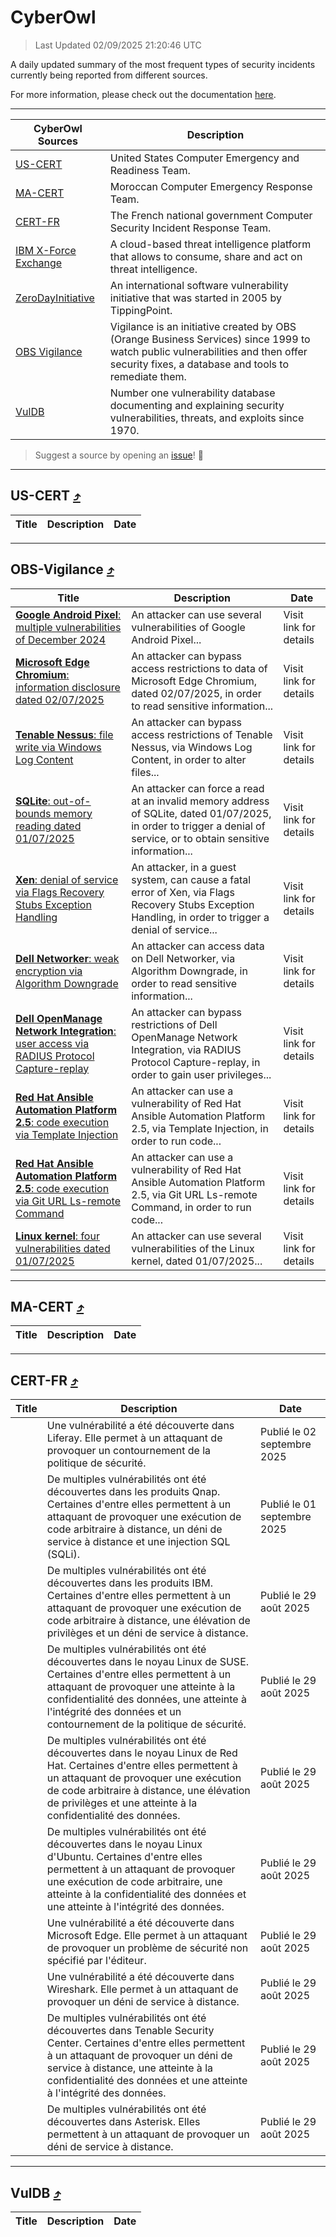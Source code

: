 
 <div id='top'></div>

# CyberOwl

 > Last Updated 02/09/2025 21:20:46 UTC
 
 A daily updated summary of the most frequent types of security incidents currently being reported from different sources.
 
 For more information, please check out the documentation [here](./docs/README.md).
 
 ---
 |CyberOwl Sources|Description|
 |---|---|
 |[US-CERT](#us-cert-arrow_heading_up)|United States Computer Emergency and Readiness Team.|
 |[MA-CERT](#ma-cert-arrow_heading_up)|Moroccan Computer Emergency Response Team.|
 |[CERT-FR](#cert-fr-arrow_heading_up)|The French national government Computer Security Incident Response Team.|
 |[IBM X-Force Exchange](#ibmcloud-arrow_heading_up)|A cloud-based threat intelligence platform that allows to consume, share and act on threat intelligence.|
 |[ZeroDayInitiative](#zerodayinitiative-arrow_heading_up)|An international software vulnerability initiative that was started in 2005 by TippingPoint.|
 |[OBS Vigilance](#obs-vigilance-arrow_heading_up)|Vigilance is an initiative created by OBS (Orange Business Services) since 1999 to watch public vulnerabilities and then offer security fixes, a database and tools to remediate them.|
 |[VulDB](#vuldb-arrow_heading_up)|Number one vulnerability database documenting and explaining security vulnerabilities, threats, and exploits since 1970.|
 
 > Suggest a source by opening an [issue](https://github.com/karimhabush/cyberowl/issues)! :raised_hands:
 ---

## US-CERT [:arrow_heading_up:](#cyberowl)

 |Title|Description|Date|
 |---|---|---|
 
 ---

## OBS-Vigilance [:arrow_heading_up:](#cyberowl)

 |Title|Description|Date|
 |---|---|---|
 |[<a href="https://vigilance.fr/vulnerability/Google-Android-Pixel-multiple-vulnerabilities-of-December-2024-45796" class="noirorange"><b>Google Android  Pixel</b>: multiple vulnerabilities of December 2024</a>](https://vigilance.fr/vulnerability/Google-Android-Pixel-multiple-vulnerabilities-of-December-2024-45796)|An attacker can use several vulnerabilities of Google Android  Pixel...|Visit link for details|
 |[<a href="https://vigilance.fr/vulnerability/Microsoft-Edge-Chromium-information-disclosure-dated-02-07-2025-47582" class="noirorange"><b>Microsoft Edge Chromium</b>: information disclosure dated 02/07/2025</a>](https://vigilance.fr/vulnerability/Microsoft-Edge-Chromium-information-disclosure-dated-02-07-2025-47582)|An attacker can bypass access restrictions to data of Microsoft Edge Chromium, dated 02/07/2025, in order to read sensitive information...|Visit link for details|
 |[<a href="https://vigilance.fr/vulnerability/Tenable-Nessus-file-write-via-Windows-Log-Content-47580" class="noirorange"><b>Tenable Nessus</b>: file write via Windows Log Content</a>](https://vigilance.fr/vulnerability/Tenable-Nessus-file-write-via-Windows-Log-Content-47580)|An attacker can bypass access restrictions of Tenable Nessus, via Windows Log Content, in order to alter files...|Visit link for details|
 |[<a href="https://vigilance.fr/vulnerability/SQLite-out-of-bounds-memory-reading-dated-01-07-2025-47578" class="noirorange"><b>SQLite</b>: out-of-bounds memory reading dated 01/07/2025</a>](https://vigilance.fr/vulnerability/SQLite-out-of-bounds-memory-reading-dated-01-07-2025-47578)|An attacker can force a read at an invalid memory address of SQLite, dated 01/07/2025, in order to trigger a denial of service, or to obtain sensitive information...|Visit link for details|
 |[<a href="https://vigilance.fr/vulnerability/Xen-denial-of-service-via-Flags-Recovery-Stubs-Exception-Handling-47576" class="noirorange"><b>Xen</b>: denial of service via Flags Recovery Stubs Exception Handling</a>](https://vigilance.fr/vulnerability/Xen-denial-of-service-via-Flags-Recovery-Stubs-Exception-Handling-47576)|An attacker, in a guest system, can cause a fatal error of Xen, via Flags Recovery Stubs Exception Handling, in order to trigger a denial of service...|Visit link for details|
 |[<a href="https://vigilance.fr/vulnerability/Dell-Networker-weak-encryption-via-Algorithm-Downgrade-47575" class="noirorange"><b>Dell Networker</b>: weak encryption via Algorithm Downgrade</a>](https://vigilance.fr/vulnerability/Dell-Networker-weak-encryption-via-Algorithm-Downgrade-47575)|An attacker can access data on Dell Networker, via Algorithm Downgrade, in order to read sensitive information...|Visit link for details|
 |[<a href="https://vigilance.fr/vulnerability/Dell-OpenManage-Network-Integration-user-access-via-RADIUS-Protocol-Capture-replay-47574" class="noirorange"><b>Dell OpenManage Network Integration</b>: user access via RADIUS Protocol Capture-replay</a>](https://vigilance.fr/vulnerability/Dell-OpenManage-Network-Integration-user-access-via-RADIUS-Protocol-Capture-replay-47574)|An attacker can bypass restrictions of Dell OpenManage Network Integration, via RADIUS Protocol Capture-replay, in order to gain user privileges...|Visit link for details|
 |[<a href="https://vigilance.fr/vulnerability/Red-Hat-Ansible-Automation-Platform-2-5-code-execution-via-Template-Injection-47573" class="noirorange"><b>Red Hat Ansible Automation Platform 2.5</b>: code execution via Template Injection</a>](https://vigilance.fr/vulnerability/Red-Hat-Ansible-Automation-Platform-2-5-code-execution-via-Template-Injection-47573)|An attacker can use a vulnerability of Red Hat Ansible Automation Platform 2.5, via Template Injection, in order to run code...|Visit link for details|
 |[<a href="https://vigilance.fr/vulnerability/Red-Hat-Ansible-Automation-Platform-2-5-code-execution-via-Git-URL-Ls-remote-Command-47572" class="noirorange"><b>Red Hat Ansible Automation Platform 2.5</b>: code execution via Git URL Ls-remote Command</a>](https://vigilance.fr/vulnerability/Red-Hat-Ansible-Automation-Platform-2-5-code-execution-via-Git-URL-Ls-remote-Command-47572)|An attacker can use a vulnerability of Red Hat Ansible Automation Platform 2.5, via Git URL Ls-remote Command, in order to run code...|Visit link for details|
 |[<a href="https://vigilance.fr/vulnerability/Linux-kernel-four-vulnerabilities-dated-01-07-2025-47570" class="noirorange"><b>Linux kernel</b>: four vulnerabilities dated 01/07/2025</a>](https://vigilance.fr/vulnerability/Linux-kernel-four-vulnerabilities-dated-01-07-2025-47570)|An attacker can use several vulnerabilities of the Linux kernel, dated 01/07/2025...|Visit link for details|
 
 ---

## MA-CERT [:arrow_heading_up:](#cyberowl)

 |Title|Description|Date|
 |---|---|---|
 
 ---

## CERT-FR [:arrow_heading_up:](#cyberowl)

 |Title|Description|Date|
 |---|---|---|
 |[](https://www.cert.ssi.gouv.fr/avis/CERTFR-2025-AVI-0748/)|Une vulnérabilité a été découverte dans Liferay. Elle permet à un attaquant de provoquer un contournement de la politique de sécurité.|Publié le 02 septembre 2025|
 |[](https://www.cert.ssi.gouv.fr/avis/CERTFR-2025-AVI-0747/)|De multiples vulnérabilités ont été découvertes dans les produits Qnap. Certaines d'entre elles permettent à un attaquant de provoquer une exécution de code arbitraire à distance, un déni de service à distance et une injection SQL (SQLi).|Publié le 01 septembre 2025|
 |[](https://www.cert.ssi.gouv.fr/avis/CERTFR-2025-AVI-0746/)|De multiples vulnérabilités ont été découvertes dans les produits IBM. Certaines d'entre elles permettent à un attaquant de provoquer une exécution de code arbitraire à distance, une élévation de privilèges et un déni de service à distance.|Publié le 29 août 2025|
 |[](https://www.cert.ssi.gouv.fr/avis/CERTFR-2025-AVI-0745/)|De multiples vulnérabilités ont été découvertes dans le noyau Linux de SUSE. Certaines d'entre elles permettent à un attaquant de provoquer une atteinte à la confidentialité des données, une atteinte à l'intégrité des données et un contournement de la politique de sécurité.|Publié le 29 août 2025|
 |[](https://www.cert.ssi.gouv.fr/avis/CERTFR-2025-AVI-0744/)|De multiples vulnérabilités ont été découvertes dans le noyau Linux de Red Hat. Certaines d'entre elles permettent à un attaquant de provoquer une exécution de code arbitraire à distance, une élévation de privilèges et une atteinte à la confidentialité des données.|Publié le 29 août 2025|
 |[](https://www.cert.ssi.gouv.fr/avis/CERTFR-2025-AVI-0743/)|De multiples vulnérabilités ont été découvertes dans le noyau Linux d'Ubuntu. Certaines d'entre elles permettent à un attaquant de provoquer une exécution de code arbitraire, une atteinte à la confidentialité des données et une atteinte à l'intégrité des données.|Publié le 29 août 2025|
 |[](https://www.cert.ssi.gouv.fr/avis/CERTFR-2025-AVI-0742/)|Une vulnérabilité a été découverte dans Microsoft Edge. Elle permet à un attaquant de provoquer un problème de sécurité non spécifié par l'éditeur.|Publié le 29 août 2025|
 |[](https://www.cert.ssi.gouv.fr/avis/CERTFR-2025-AVI-0741/)|Une vulnérabilité a été découverte dans Wireshark. Elle permet à un attaquant de provoquer un déni de service à distance.|Publié le 29 août 2025|
 |[](https://www.cert.ssi.gouv.fr/avis/CERTFR-2025-AVI-0740/)|De multiples vulnérabilités ont été découvertes dans Tenable Security Center. Certaines d'entre elles permettent à un attaquant de provoquer un déni de service à distance, une atteinte à la confidentialité des données et une atteinte à l'intégrité des données.|Publié le 29 août 2025|
 |[](https://www.cert.ssi.gouv.fr/avis/CERTFR-2025-AVI-0739/)|De multiples vulnérabilités ont été découvertes dans Asterisk. Elles permettent à un attaquant de provoquer un déni de service à distance.|Publié le 29 août 2025|
 
 ---

## VulDB [:arrow_heading_up:](#cyberowl)

 |Title|Description|Date|
 |---|---|---|
 